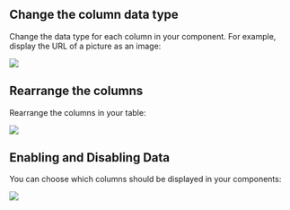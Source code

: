 [comment]: # ($page_title=Managing Columns)

## Change the column data type

Change the data type for each column in your component. For example, display the URL of a picture as an image:

![](https://gblobscdn.gitbook.com/assets%2F-LQ08RFAKZvFADEiXKFy%2F-MkLMYHr5-4poYmffLsc%2F-MkLNKbzmq7FV0I_tQzb%2Ftestgif83.gif?alt=media&token=93c6eccc-4b74-47b9-8359-2cb992d3ac9e)

## Rearrange the columns

Rearrange the columns in your table:

![](https://gblobscdn.gitbook.com/assets%2F-LQ08RFAKZvFADEiXKFy%2F-MkLMYHr5-4poYmffLsc%2F-MkLMtFm531pGQDAFb1J%2Ftestgif82.gif?alt=media&token=88e3e5e3-d2ca-4d2c-847f-fc5bd333616d)

## Enabling and Disabling Data

You can choose which columns should be displayed in your components:

![](https://gblobscdn.gitbook.com/assets%2F-LQ08RFAKZvFADEiXKFy%2F-MjehuplWWd6OK_2hI_D%2F-Mjel8tSRCRhfMhmMk2u%2Ftestgif43.gif?alt=media&token=174adf47-d7d9-49f9-a83e-72c4ce31ff9d)

